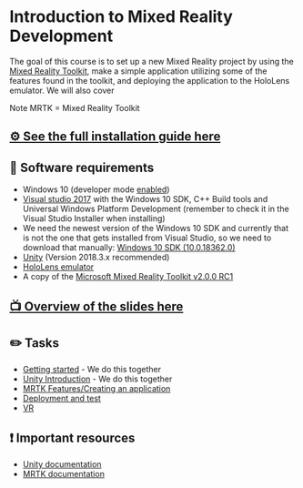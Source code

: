 # Introduction to Mixed Reality Development

The goal of this course is to set up a new Mixed Reality project by using the [Mixed Reality Toolkit](https://github.com/Microsoft/MixedRealityToolkit-Unity), make a simple application utilizing some of the features found in the toolkit, and deploying the application to the HoloLens emulator. We will also cover 

Note MRTK = Mixed Reality Toolkit

## [⚙️ See the full installation guide here](https://docs.microsoft.com/en-us/windows/mixed-reality/install-the-tools)

## 📝 Software requirements
- Windows 10 (developer mode [enabled](https://www.ghacks.net/2015/06/13/how-to-enable-developer-mode-in-windows-10-to-sideload-apps/))
- [Visual studio 2017](https://developer.microsoft.com/en-us/windows/downloads) with the Windows 10 SDK, C++ Build tools and Universal Windows Platform Development (remember to check it in the Visual Studio Installer when installing)
- We need the newest version of the Windows 10 SDK and currently that is not the one that gets installed from Visual Studio, so we need to download that manually: [Windows 10 SDK (10.0.18362.0)](https://developer.microsoft.com/en-US/windows/downloads/windows-10-sdk)
- [Unity](https://unity3d.com/get-unity/download/archive) (Version 2018.3.x recommended)
- [HoloLens emulator](https://docs.microsoft.com/en-us/windows/mixed-reality/hololens-emulator-archive)
- A copy of the [Microsoft Mixed Reality Toolkit v2.0.0 RC1](https://github.com/Microsoft/MixedRealityToolkit-Unity/releases)

## [📺 Overview of the slides here](https://grynag.github.io/MixedRealityDevelopment/)

## ✏️ Tasks
- [Getting started](1-Getting-started/TASK1.md) - We do this together
- [Unity Introduction](2-Unity-Introduction/TASK1.md) - We do this together
- [MRTK Features/Creating an application](3-MRTK-Features/TASK1.md)
- [Deployment and test](4-Deployment-and-test/TASK1.md)
- [VR](6-VR/TASK1.md)

## ❗️ Important resources
- [Unity documentation](https://docs.unity3d.com/2018.3/Documentation/Manual/)
- [MRTK documentation](https://github.com/Microsoft/MixedRealityToolkit-Unity)